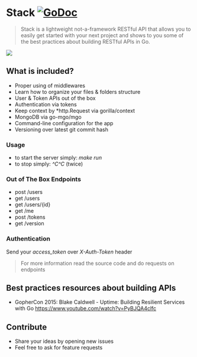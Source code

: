 # Stack [![GoDoc](https://godoc.org/github.com/golang/gddo?status.svg)](http://godoc.org/github.com/ilgooz/stack)
> Stack is a lightweight not-a-framework RESTful API that allows you to easily get started with your next project and shows to you some of the best practices about building RESTful APIs in Go.

![](https://cdn.rawgit.com/ilgooz/stack/master/logo.jpg)

## What is included?
* Proper using of middlewares
* Learn how to organize your files & folders structure
* User & Token APIs out of the box
* Authentication via tokens
* Keep context by *http.Request via gorilla/context
* MongoDB via go-mgo/mgo
* Command-line configuration for the app
* Versioning over latest git commit hash

### Usage
* to start the server simply: *make run*
* to stop simply: *^C^C* (twice)

### Out of The Box Endpoints
* post /users
* get /users
* get /users/{id}
* get /me
* post /tokens
* get /version

### Authentication
Send your *access_token* over *X-Auth-Token* header

> For more information read the source code and do requests on endpoints

## Best practices resources about building APIs
* GopherCon 2015: Blake Caldwell - Uptime: Building Resilient Services with Go https://www.youtube.com/watch?v=PyBJQA4clfc

## Contribute
* Share your ideas by opening new issues
* Feel free to ask for feature requests
